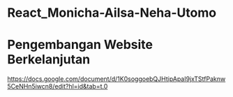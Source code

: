 # React_Monicha-Ailsa-Neha-Utomo

# Pengembangan Website Berkelanjutan

https://docs.google.com/document/d/1K0soggoebQJHtipApaI9jxTStfPaknw5CeNHn5iwcn8/edit?hl=id&tab=t.0 